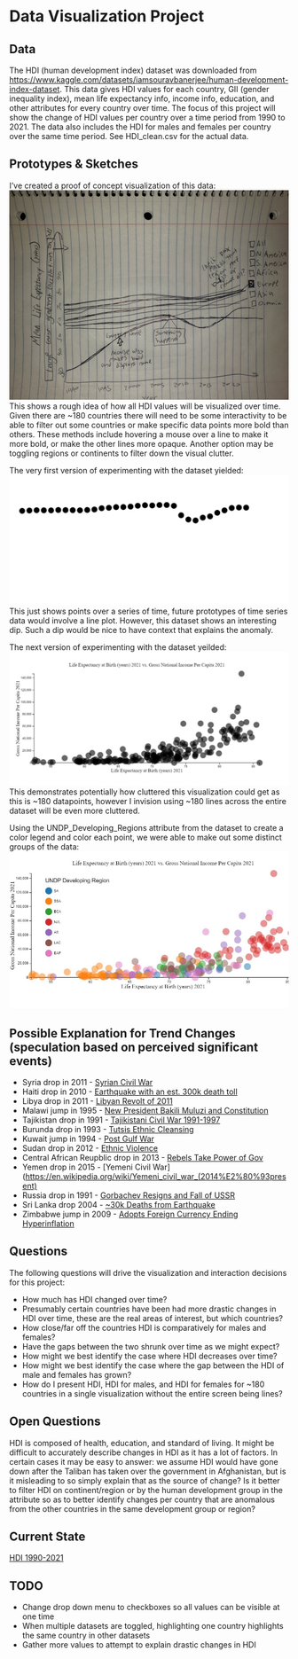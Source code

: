 # Data Visualization Project

## Data

The HDI (human development index) dataset was downloaded from https://www.kaggle.com/datasets/iamsouravbanerjee/human-development-index-dataset. This data gives HDI values for each country, GII (gender inequality index), mean life expectancy info, income info, education, and other attributes for every country over time. The focus of this project will show the change of HDI values per country over a time period from 1990 to 2021. The data also includes the HDI for males and females per country over the same time period. See HDI_clean.csv for the actual data.

## Prototypes & Sketches

I’ve created a proof of concept visualization of this data:
![image](https://github.com/smcavey/dataviz-project-proposal/blob/master/samples/hdi_sketch_v2.jpeg)
This shows a rough idea of how all HDI values will be visualized over time. Given there are ~180 countries there will need to be some interactivity to be able to filter out some countries or make specific data points more bold than others. These methods include hovering a mouse over a line to make it more bold, or make the other lines more opaque. Another option may be toggling regions or continents to filter down the visual clutter.

The very first version of experimenting with the dataset yielded:
![image](https://github.com/smcavey/dataviz-project-proposal/blob/master/samples/mean_life_expectancy_syria.jpg)
This just shows points over a series of time, future prototypes of time series data would involve a line plot. However, this dataset shows an interesting dip. Such a dip would be nice to have context that explains the anomaly.

The next version of experimenting with the dataset yeilded:
![image](https://github.com/smcavey/dataviz-project-proposal/blob/master/samples/life_expec_vs_gni_all.jpg)
This demonstrates potentially how cluttered this visualization could get as this is ~180 datapoints, however I invision using ~180 lines across the entire dataset will be even more cluttered.

Using the UNDP_Developing_Regions attribute from the dataset to create a color legend and color each point, we were able to make out some distinct groups of the data:
![image](https://github.com/smcavey/dataviz-project-proposal/blob/master/samples/scatter-color.jpg)

## Possible Explanation for Trend Changes (speculation based on perceived significant events)
* Syria drop in 2011 - [Syrian Civil War](https://en.wikipedia.org/wiki/Syrian_civil_war)
* Haiti drop in 2010 - [Earthquake with an est. 300k death toll](https://www.britannica.com/event/2010-Haiti-earthquake)
* Libya drop in 2011 - [Libyan Revolt of 2011](https://www.britannica.com/event/Libya-Revolt-of-2011)
* Malawi jump in 1995 - [New President Bakili Muluzi and Constitution](http://pcwcr.princeton.edu/reports/malawi1995.html)
* Tajikistan drop in 1991 - [Tajikistani Civil War 1991-1997](https://en.wikipedia.org/wiki/Tajikistani_Civil_War)
* Burunda drop in 1993 - [Tutsis Ethnic Cleansing](https://en.wikipedia.org/wiki/1993_ethnic_violence_in_Burundi)
* Kuwait jump in 1994 - [Post Gulf War](https://en.wikipedia.org/wiki/Iraqi_invasion_of_Kuwait)
* Sudan drop in 2012 - [Ethnic Violence](https://en.wikipedia.org/wiki/2012_in_South_Sudan)
* Central African Reupblic drop in 2013 - [Rebels Take Power of Gov](https://www.worldvision.ca/stories/disaster-relief/central-african-republic-conflict-fast-facts#:~:text=Violence%20erupted%20in%20the%20Central,Bozize%20and%20forcibly%20seized%20power.)
* Yemen drop in 2015 - [Yemeni Civil War](https://en.wikipedia.org/wiki/Yemeni_civil_war_(2014%E2%80%93present)
* Russia drop in 1991 - [Gorbachev Resigns and Fall of USSR](https://en.wikipedia.org/wiki/Dissolution_of_the_Soviet_Union)
* Sri Lanka drop 2004 - [~30k Deaths from Earthquake](https://en.wikipedia.org/wiki/Effect_of_the_2004_Indian_Ocean_earthquake_on_Sri_Lanka)
* Zimbabwe jump in 2009 - [Adopts Foreign Currency Ending Hyperinflation](https://en.wikipedia.org/wiki/Hyperinflation_in_Zimbabwe#:~:text=In%202009%2C%20the%20government%20abandoned,foreign%20currencies%2C%20mostly%20US%20dollars.)

## Questions

The following questions will drive the visualization and interaction decisions for this project:

 * How much has HDI changed over time?
 * Presumably certain countries have been had more drastic changes in HDI over time, these are the real areas of interest, but which countries?
 * How close/far off the countries HDI is comparatively for males and females?
 * Have the gaps between the two shrunk over time as we might expect?
 * How might we best identify the case where HDI decreases over time?
 * How might we best identify the case where the gap between the HDI of male and females has grown?
 * How do I present HDI, HDI for males, and HDI for females for ~180 countries in a single visualization without the entire screen being lines?

## Open Questions

HDI is composed of health, education, and standard of living. It might be difficult to accurately describe changes in HDI as it has a lot of factors. In certain cases it may be easy to answer: we assume HDI would have gone down after the Taliban has taken over the government in Afghanistan, but is it misleading to so simply explain that as the source of change? Is it better to filter HDI on continent/region or by the human development group in the attribute so as to better identify changes per country that are anomalous from the other countries in the same development group or region? 

## Current State
[HDI 1990-2021](https://vizhub.com/smcavey/14f605b98bb9446d904c9fb303f5cd57?edit=files&mode=full)

## TODO
 * Change drop down menu to checkboxes so all values can be visible at one time
 * When multiple datasets are toggled, highlighting one country highlights the same country in other datasets
 * Gather more values to attempt to explain drastic changes in HDI
